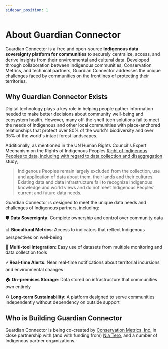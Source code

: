 ```yaml
---
sidebar_position: 1
---
```


# About Guardian Connector

Guardian Connector is a free and open-source **Indigenous data sovereignty platform for communities** to securely centralize, access, and derive insights from their environmental and cultural data. Developed through collaboration between Indigenous communities, Conservation Metrics, and technical partners, Guardian Connector addresses the unique challenges faced by communities on the frontlines of protecting their territories.

## Why Guardian Connector Exists

Digital technology plays a key role in helping people gather information needed to make better decisions about community well-being and ecosystem health. However, many off-the-shelf tech solutions fail to meet the needs of Indigenous and other local communities with place-anchored relationships that protect over 80% of the world's biodiversity and over 35% of the world's intact forest landscapes.

Additionally, as mentioned in the UN Human Rights Council's Expert Mechanism on the Rights of Indigenous Peoples [Right of Indigenous Peoples to data, including with regard to data collection and disaggregation](https://digitallibrary.un.org/record/4087217?v=pdf) study, 

> Indigenous Peoples remain largely excluded from the collection, use and application of data about them, their lands and their cultures. Existing data and data infrastructure fail to recognize Indigenous knowledge and world views and do not meet Indigenous Peoples’ current and future data needs.

Guardian Connector is designed to meet the unique data needs and challenges of Indigenous partners, including:

🛡️ **Data Sovereignty**: Complete ownership and control over community data

📊 **Biocultural Metrics**: Access to indicators that reflect Indigenous perspectives on well-being

🔗 **Multi-tool Integration**: Easy use of datasets from multiple monitoring and data collection tools

⚡ **Real-time Alerts**: Near real-time notifications about territorial incursions and environmental changes

🏠 **On-premises Storage**: Data stored on infrastructure that communities own entirely

♻️ **Long-term Sustainability**: A platform designed to serve communities independently without dependency on outside support

## Who is Building Guardian Connector

Guardian Connector is being co-created by [Conservation Metrics, Inc.](https://conservationmetrics.com/) in close partnership with (and with funding from) [Nia Tero](https://niatero.org/), and a number of Indigenous partner organizations.